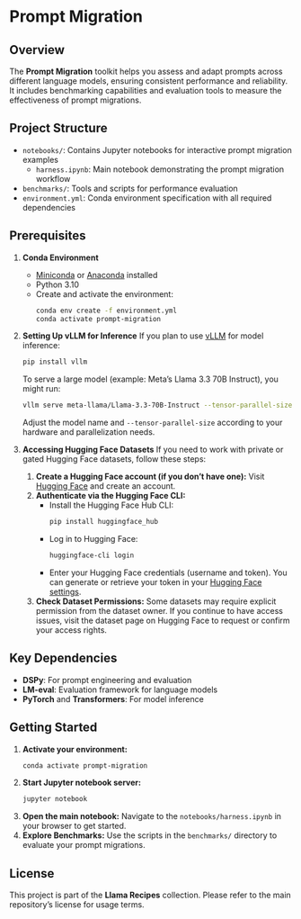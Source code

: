 
# Prompt Migration

## Overview

The **Prompt Migration** toolkit helps you assess and adapt prompts across different language models, ensuring consistent performance and reliability. It includes benchmarking capabilities and evaluation tools to measure the effectiveness of prompt migrations.

## Project Structure

- `notebooks/`: Contains Jupyter notebooks for interactive prompt migration examples
  - `harness.ipynb`: Main notebook demonstrating the prompt migration workflow
- `benchmarks/`: Tools and scripts for performance evaluation
- `environment.yml`: Conda environment specification with all required dependencies

## Prerequisites

1. **Conda Environment**
   - [Miniconda](https://docs.conda.io/en/latest/miniconda.html) or [Anaconda](https://www.anaconda.com/) installed
   - Python 3.10
   - Create and activate the environment:
     ```bash
     conda env create -f environment.yml
     conda activate prompt-migration
     ```

2. **Setting Up vLLM for Inference**
   If you plan to use [vLLM](https://github.com/vllm-project/vllm) for model inference:
   ```bash
   pip install vllm
   ```
   To serve a large model (example: Meta’s Llama 3.3 70B Instruct), you might run:
   ```bash
   vllm serve meta-llama/Llama-3.3-70B-Instruct --tensor-parallel-size=4
   ```
   Adjust the model name and `--tensor-parallel-size` according to your hardware and parallelization needs.

3. **Accessing Hugging Face Datasets**
   If you need to work with private or gated Hugging Face datasets, follow these steps:
   1. **Create a Hugging Face account (if you don’t have one):**
      Visit [Hugging Face](https://huggingface.co/) and create an account.
   2. **Authenticate via the Hugging Face CLI:**
      - Install the Hugging Face Hub CLI:
        ```bash
        pip install huggingface_hub
        ```
      - Log in to Hugging Face:
        ```bash
        huggingface-cli login
        ```
      - Enter your Hugging Face credentials (username and token). You can generate or retrieve your token in your [Hugging Face settings](https://huggingface.co/settings/tokens).
   3. **Check Dataset Permissions:**
      Some datasets may require explicit permission from the dataset owner. If you continue to have access issues, visit the dataset page on Hugging Face to request or confirm your access rights.

## Key Dependencies

- **DSPy**: For prompt engineering and evaluation
- **LM-eval**: Evaluation framework for language models
- **PyTorch** and **Transformers**: For model inference

## Getting Started

1. **Activate your environment:**
   ```bash
   conda activate prompt-migration
   ```
2. **Start Jupyter notebook server:**
   ```bash
   jupyter notebook
   ```
3. **Open the main notebook:**
   Navigate to the `notebooks/harness.ipynb` in your browser to get started.
4. **Explore Benchmarks:**
   Use the scripts in the `benchmarks/` directory to evaluate your prompt migrations.

## License

This project is part of the **Llama Recipes** collection. Please refer to the main repository’s license for usage terms.
